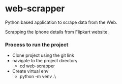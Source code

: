 # web-scrapper
Python based application to scrape data from the Web.

Scrapping the Iphone details from Flipkart website.


### Process to run the project
- Clone project using the git link
- navigate to the project directory
    - cd web-scrapper
- Create virtual env
    - python -m venv .\ 
